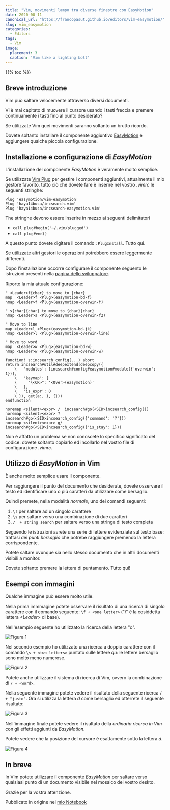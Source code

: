 ```yaml
---
title: "Vim, movimenti lampo tra diverse finestre con EasyMotion"
date: 2020-08-11
canonical_url: "https://francopasut.github.io/editors/vim-easymotion/"
slug: vim_easymotion
categories:
  - Editors
tags:
  - Vim
image:
  placement: 3
  caption: 'Vim like a lighting bolt'
---
```



{{% toc %}}



## Breve introduzione

Vim può saltare velocemente attraverso diversi documenti.

Vi è mai capitato di muovere il cursore usando i tasti freccia e premere continuamente i tasti fino al punto desiderato?

Se utilizzate Vim quei movimenti saranno soltanto un brutto ricordo. 

Dovete soltanto installare il componente aggiuntivo [EasyMotion](https://github.com/easymotion/vim-easymotion) e aggiungere qualche piccola configurazione. 




## Installazione e configurazione di *EasyMotion*

L'installazione del componente *EasyMotion* è veramente molto semplice.

Se utilizzate [Vim Plug](https://github.com/junegunn/vim-plug) per gestire i componenti aggiuntivi, attualmente il mio gestore favorito, tutto ciò che dovete fare è inserire nel vostro *.vimrc* le seguenti stringhe:

```vim
Plug 'easymotion/vim-easymotion'
Plug 'haya14busa/incsearch.vim'
Plug 'haya14busa/incsearch-easymotion.vim'
```

The stringhe devono essere inserire in mezzo ai seguenti delimitatori

-   `call plug#begin('~/.vim/plugged')`
-   `call plug#end()`

A questo punto dovete digitare il comando `:PlugInstall`. Tutto qui. 

Se utilizzate altri gestori le operazioni potrebbero essere leggermente differenti.

Dopo l'installazione occorre configurare il componente seguento le istruzioni presenti nella [pagina dello sviluppatore](https://github.com/easymotion/vim-easymotion).

Riporto la mia attuale configurazione: 

```vim
" <Leader>f{char} to move to {char}
map  <Leader>f <Plug>(easymotion-bd-f)
nmap <Leader>f <Plug>(easymotion-overwin-f)

" s{char}{char} to move to {char}{char}
nmap <Leader>s <Plug>(easymotion-overwin-f2)

" Move to line
map <Leader>l <Plug>(easymotion-bd-jk)
nmap <Leader>l <Plug>(easymotion-overwin-line)

" Move to word
map  <Leader>w <Plug>(easymotion-bd-w)
nmap <Leader>w <Plug>(easymotion-overwin-w)

function! s:incsearch_config(...) abort
return incsearch#util#deepextend(deepcopy({
	\   'modules': [incsearch#config#easymotion#module({'overwin': 1})],
	\   'keymap': {
	\     "\<CR>": '<Over>(easymotion)'
	\   },
	\   'is_expr': 0
	\ }), get(a:, 1, {}))
endfunction

noremap <silent><expr> /  incsearch#go(<SID>incsearch_config())
noremap <silent><expr> ?  incsearch#go(<SID>incsearch_config({'command': '?'}))
noremap <silent><expr> g/ incsearch#go(<SID>incsearch_config({'is_stay': 1}))
```
Non è affatto un problema se non conoscete lo specifico significato del codice: dovete soltanto copiarlo ed incollarlo nel vostro file di configurazione *.vimrc*. 


## Utilizzo di  *EasyMotion* in Vim

È anche molto semplice usare il componente. 

Per raggiungere il punto del documento che desiderate, dovete osservare il testo ed identificare uno o più caratteri da utilizzare come bersaglio. 

Quindi premete, nella modalità _normale_, uno dei comandi seguenti: 

1.  `\f` per saltare ad un singolo carattere
2.  `\s` per saltare verso una combinazione di due caratteri
3.  `/  + string search` per saltare verso una stringa di testo  completa

Seguendo le istruzioni avrete una serie di lettere evidenziate sul testo base: trattasi dei *punti bersaglio* che potrebe raggiungere premendo la lettera corrispondente. 

Potete saltare ovunque sia nello stesso documento che in altri documenti visibili a monitor.

Dovete soltanto premere la lettera di puntamento. Tutto qui!




## Esempi con immagini

Qualche immagine può essere molto utile.

Nella prima immmagine potete osservare il risultato di una ricerca di singolo carattere con il comando seguente: `\f + <one letter>` ("\\" è la cosiddetta lettera _\<Leader\>_ di base).

Nell'esempio seguente ho utilizzato la ricerca della lettera "o".

![Figura 1](/img/barra-f.png "Esempio di ricerca con  *Leader*-f")

Nel secondo esempio ho utilizzato una ricerca a doppio carattere con il comando `\s + <two letters>` puntato sulle lettere *qu*: le lettere bersaglio sono molto meno numerose.

![Figura 2](/img/barra-s.png "Esempio di riserca con  *Leader*-s")



Potete anche utilizzare il sistema di ricerca di Vim, ovvero la combinazione di `/ + <word>`.

Nella seguente immagine potete vedere il risultato della seguente ricerca `/ + "justo"`. Ora si utilizza la lettera *d* come bersaglio ed otterrete il seguente risultato:

![Figura 3](/img/barra-cerca-justo.png "L'effetto del componente nel sistema ordinario di ricerca di Vim.")

Nell'immagine finale potete vedere il risultato della *ordinaria ricerca in Vim* con gli effetti aggiunti da *EasyMotion*.

Potete vedere che la posizione del cursore è esattamente sotto la lettera *d*.

![Figura 4](/img/barra-cerca-justo-evid.png "Esempio di ricerca  in Vim con le parola evidenziate")




## In breve

In Vim potete utilizzare il componente *EasyMotion* per saltare verso qualsiasi punto di un documento visibile nel mosaico del vostro deskto. 

Grazie per la vostra attenzione.

Pubblicato in origine nel [mio Notebook](https://francopasut.github.io/editors/vim-easymotion/)


